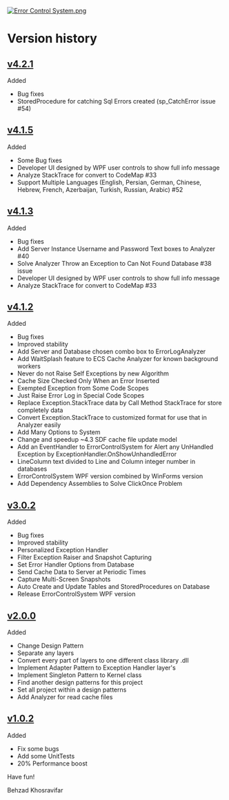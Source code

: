 [![Error Control System.png](https://raw.githubusercontent.com/Behzadkhosravifar/ErrorControlSystem/master/Images/Error%20Control%20System.png)](https://github.com/Behzadkhosravifar/ErrorControlSystem)

# Version history


## [v4.2.1](https://github.com/Behzadkhosravifar/ErrorControlSystem/archive/v4.2.1.zip)

Added

* Bug fixes
* StoredProcedure for catching Sql Errors created (sp_CatchError issue #54)



## [v4.1.5](https://github.com/Behzadkhosravifar/ErrorControlSystem/archive/v4.1.5.zip)

Added

* Some Bug fixes
* Developer UI designed by WPF user controls to show full info message
* Analyze StackTrace for convert to CodeMap #33
* Support Multiple Languages (English, Persian, German, Chinese, Hebrew, French, Azerbaijan, Turkish, Russian, Arabic) #52



## [v4.1.3](https://github.com/Behzadkhosravifar/ErrorControlSystem/archive/v4.1.3.zip)

Added

* Bug fixes
* Add Server Instance Username and Password Text boxes to Analyzer #40
* Solve Analyzer Throw an Exception to Can Not Found Database #38 issue
* Developer UI designed by WPF user controls to show full info message
* Analyze StackTrace for convert to CodeMap #33



## [v4.1.2](https://github.com/Behzadkhosravifar/ErrorControlSystem/archive/v4.1.2.zip)

Added

* Bug fixes
* Improved stability
* Add Server and Database chosen combo box to ErrorLogAnalyzer
* Add WaitSplash feature to ECS Cache Analyzer for known background workers
* Never do not Raise Self Exceptions by new Algorithm
* Cache Size Checked Only When an Error Inserted
* Exempted Exception from Some Code Scopes
* Just Raise Error Log in Special Code Scopes
* Replace Exception.StackTrace data by Call Method StackTrace for store completely data
* Convert Exception.StackTrace to customized format for use that in Analyzer easily
* Add Many Options to System
* Change and speedup ~4.3 SDF cache file update model
* Add an EventHandler to ErrorControlSystem for Alert any UnHandled Exception by ExceptionHandler.OnShowUnhandledError
* LineColumn text divided to Line and Column integer number in databases
* ErrorControlSystem WPF version combined by WinForms version
* Add Dependency Assemblies to Solve ClickOnce Problem



## [v3.0.2](https://github.com/Behzadkhosravifar/ErrorControlSystem/archive/v3.0.zip)

Added

* Bug fixes
* Improved stability
* Personalized Exception Handler
* Filter Exception Raiser and Snapshot Capturing
* Set Error Handler Options from Database
* Send Cache Data to Server at Periodic Times
* Capture Multi-Screen Snapshots
* Auto Create and Update Tables and StoredProcedures on Database
* Release ErrorControlSystem WPF version


## [v2.0.0](https://github.com/Behzadkhosravifar/ErrorControlSystem/archive/v2.0.zip)

Added

* Change Design Pattern
* Separate any layers
* Convert every part of layers to one different class library .dll
* Implement Adapter Pattern to Exception Handler layer's
* Implement Singleton Pattern to Kernel class
* Find another design patterns for this project
* Set all project within a design patterns
* Add Analyzer for read cache files



## [v1.0.2](https://github.com/Behzadkhosravifar/ErrorControlSystem/archive/v1.0.zip)

Added

* Fix some bugs
* Add some UnitTests
* 20% Performance boost



Have fun!

Behzad Khosravifar
